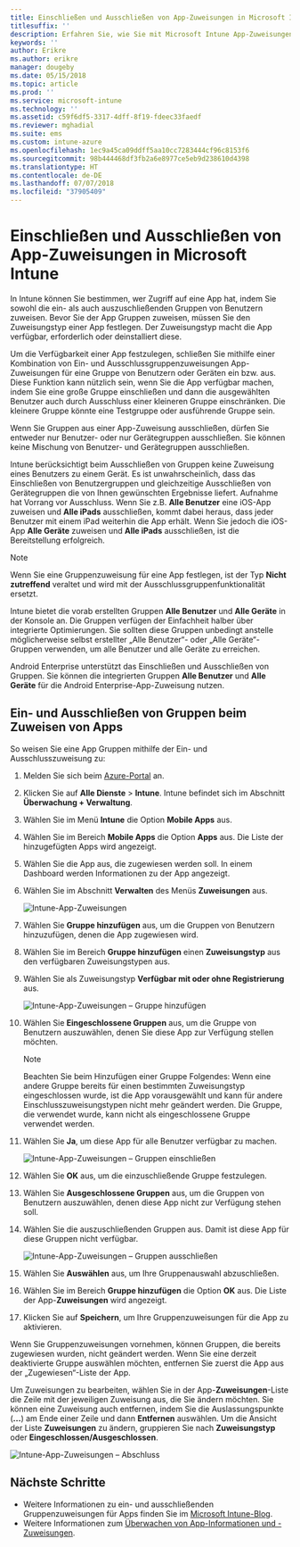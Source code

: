 ```yaml
---
title: Einschließen und Ausschließen von App-Zuweisungen in Microsoft Intune
titlesuffix: ''
description: Erfahren Sie, wie Sie mit Microsoft Intune App-Zuweisungen ein- und ausschließen können.
keywords: ''
author: Erikre
ms.author: erikre
manager: dougeby
ms.date: 05/15/2018
ms.topic: article
ms.prod: ''
ms.service: microsoft-intune
ms.technology: ''
ms.assetid: c59f6df5-3317-4dff-8f19-fdeec33faedf
ms.reviewer: mghadial
ms.suite: ems
ms.custom: intune-azure
ms.openlocfilehash: 1ec9a45ca09ddff5aa10cc7283444cf96c8153f6
ms.sourcegitcommit: 98b444468df3fb2a6e8977ce5eb9d238610d4398
ms.translationtype: HT
ms.contentlocale: de-DE
ms.lasthandoff: 07/07/2018
ms.locfileid: "37905409"
---
```

# <a name="include-and-exclude-app-assignments-in-microsoft-intune"></a>Einschließen und Ausschließen von App-Zuweisungen in Microsoft Intune

In Intune können Sie bestimmen, wer Zugriff auf eine App hat, indem Sie sowohl die ein- als auch auszuschließenden Gruppen von Benutzern zuweisen. Bevor Sie der App Gruppen zuweisen, müssen Sie den Zuweisungstyp einer App festlegen. Der Zuweisungstyp macht die App verfügbar, erforderlich oder deinstalliert diese. 

Um die Verfügbarkeit einer App festzulegen, schließen Sie mithilfe einer Kombination von Ein- und Ausschlussgruppenzuweisungen App-Zuweisungen für eine Gruppe von Benutzern oder Geräten ein bzw. aus. Diese Funktion kann nützlich sein, wenn Sie die App verfügbar machen, indem Sie eine große Gruppe einschließen und dann die ausgewählten Benutzer auch durch Ausschluss einer kleineren Gruppe einschränken. Die kleinere Gruppe könnte eine Testgruppe oder ausführende Gruppe sein. 

Wenn Sie Gruppen aus einer App-Zuweisung ausschließen, dürfen Sie entweder nur Benutzer- oder nur Gerätegruppen ausschließen. Sie können keine Mischung von Benutzer- und Gerätegruppen ausschließen. 

Intune berücksichtigt beim Ausschließen von Gruppen keine Zuweisung eines Benutzers zu einem Gerät. Es ist unwahrscheinlich, dass das Einschließen von Benutzergruppen und gleichzeitige Ausschließen von Gerätegruppen die von Ihnen gewünschten Ergebnisse liefert. Aufnahme hat Vorrang vor Ausschluss. Wenn Sie z.B. **Alle Benutzer** eine iOS-App zuweisen und **Alle iPads** ausschließen, kommt dabei heraus, dass jeder Benutzer mit einem iPad weiterhin die App erhält. Wenn Sie jedoch die iOS-App **Alle Geräte** zuweisen und **Alle iPads** ausschließen, ist die Bereitstellung erfolgreich.  

> [!NOTE]
> Wenn Sie eine Gruppenzuweisung für eine App festlegen, ist der Typ **Nicht zutreffend** veraltet und wird mit der Ausschlussgruppenfunktionalität ersetzt. 
>
> Intune bietet die vorab erstellten Gruppen **Alle Benutzer** und **Alle Geräte** in der Konsole an. Die Gruppen verfügen der Einfachheit halber über integrierte Optimierungen. Sie sollten diese Gruppen unbedingt anstelle möglicherweise selbst erstellter „Alle Benutzer“- oder „Alle Geräte“-Gruppen verwenden, um alle Benutzer und alle Geräte zu erreichen.  
>
> Android Enterprise unterstützt das Einschließen und Ausschließen von Gruppen. Sie können die integrierten Gruppen **Alle Benutzer** und **Alle Geräte** für die Android Enterprise-App-Zuweisung nutzen. 


## <a name="include-and-exclude-groups-when-assigning-apps"></a>Ein- und Ausschließen von Gruppen beim Zuweisen von Apps 
So weisen Sie eine App Gruppen mithilfe der Ein- und Ausschlusszuweisung zu:
1. Melden Sie sich beim [Azure-Portal](https://portal.azure.com) an.
2. Klicken Sie auf **Alle Dienste** > **Intune**. Intune befindet sich im Abschnitt **Überwachung + Verwaltung**.
3. Wählen Sie im Menü **Intune** die Option **Mobile Apps** aus.
4. Wählen Sie im Bereich **Mobile Apps** die Option **Apps** aus. Die Liste der hinzugefügten Apps wird angezeigt.
5. Wählen Sie die App aus, die zugewiesen werden soll. In einem Dashboard werden Informationen zu der App angezeigt. 
6. Wählen Sie im Abschnitt **Verwalten** des Menüs **Zuweisungen** aus. 

    ![Intune-App-Zuweisungen](./media/apps-inc-exl-01.png)
7. Wählen Sie **Gruppe hinzufügen** aus, um die Gruppen von Benutzern hinzuzufügen, denen die App zugewiesen wird. 
8. Wählen Sie im Bereich **Gruppe hinzufügen** einen **Zuweisungstyp** aus den verfügbaren Zuweisungstypen aus.
9. Wählen Sie als Zuweisungstyp **Verfügbar mit oder ohne Registrierung** aus.

    ![Intune-App-Zuweisungen – Gruppe hinzufügen](./media/apps-inc-exl-02.png)
10. Wählen Sie **Eingeschlossene Gruppen** aus, um die Gruppe von Benutzern auszuwählen, denen Sie diese App zur Verfügung stellen möchten.

    > [!NOTE]
    > Beachten Sie beim Hinzufügen einer Gruppe Folgendes: Wenn eine andere Gruppe bereits für einen bestimmten Zuweisungstyp eingeschlossen wurde, ist die App vorausgewählt und kann für andere Einschlusszuweisungstypen nicht mehr geändert werden. Die Gruppe, die verwendet wurde, kann nicht als eingeschlossene Gruppe verwendet werden.

11. Wählen Sie **Ja**, um diese App für alle Benutzer verfügbar zu machen.

    ![Intune-App-Zuweisungen – Gruppen einschließen](./media/apps-inc-exl-03.png)
12. Wählen Sie **OK** aus, um die einzuschließende Gruppe festzulegen.
13. Wählen Sie **Ausgeschlossene Gruppen** aus, um die Gruppen von Benutzern auszuwählen, denen diese App nicht zur Verfügung stehen soll. 
14. Wählen Sie die auszuschließenden Gruppen aus. Damit ist diese App für diese Gruppen nicht verfügbar.

    ![Intune-App-Zuweisungen – Gruppen ausschließen](./media/apps-inc-exl-04.png)
15. Wählen Sie **Auswählen** aus, um Ihre Gruppenauswahl abzuschließen.
16. Wählen Sie im Bereich **Gruppe hinzufügen** die Option **OK** aus. Die Liste der App-**Zuweisungen** wird angezeigt.
17. Klicken Sie auf **Speichern**, um Ihre Gruppenzuweisungen für die App zu aktivieren.

Wenn Sie Gruppenzuweisungen vornehmen, können Gruppen, die bereits zugewiesen wurden, nicht geändert werden. Wenn Sie eine derzeit deaktivierte Gruppe auswählen möchten, entfernen Sie zuerst die App aus der „Zugewiesen“-Liste der App. 

Um Zuweisungen zu bearbeiten, wählen Sie in der App-**Zuweisungen**-Liste die Zeile mit der jeweiligen Zuweisung aus, die Sie ändern möchten. Sie können eine Zuweisung auch entfernen, indem Sie die Auslassungspunkte (**...**) am Ende einer Zeile und dann **Entfernen** auswählen. Um die Ansicht der Liste **Zuweisungen** zu ändern, gruppieren Sie nach **Zuweisungstyp** oder **Eingeschlossen/Ausgeschlossen**.

![Intune-App-Zuweisungen – Abschluss](./media/apps-inc-exl-05.png)

## <a name="next-steps"></a>Nächste Schritte

- Weitere Informationen zu ein- und ausschließenden Gruppenzuweisungen für Apps finden Sie im [Microsoft Intune-Blog](https://aka.ms/new_app_assignment_process).
- Weitere Informationen zum [Überwachen von App-Informationen und -Zuweisungen](apps-monitor.md).
